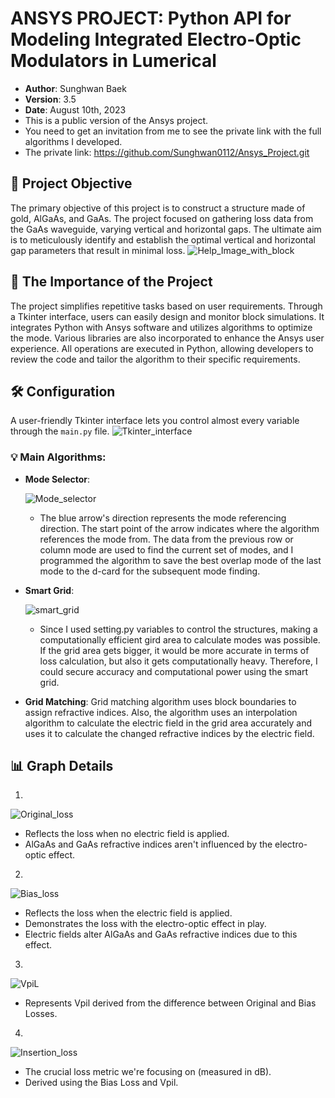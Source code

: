 # ANSYS PROJECT: Python API for Modeling Integrated Electro-Optic Modulators in Lumerical

- **Author**: Sunghwan Baek
- **Version**: 3.5
- **Date**: August 10th, 2023
- This is a public version of the Ansys project.
- You need to get an invitation from me to see the private link with the full algorithms I developed.
- The private link: https://github.com/Sunghwan0112/Ansys_Project.git


## 🎯 Project Objective
The primary objective of this project is to construct a structure made of gold, AlGaAs, and GaAs. The project focused on gathering loss data from the GaAs waveguide, varying vertical and horizontal gaps. The ultimate aim is to meticulously identify and establish the optimal vertical and horizontal gap parameters that result in minimal loss. 
![Help_Image_with_block](./images/Help_Image_with_block.png)

## 📌 The Importance of the Project
The project simplifies repetitive tasks based on user requirements. Through a Tkinter interface, users can easily design and monitor block simulations. It integrates Python with Ansys software and utilizes algorithms to optimize the mode. Various libraries are also incorporated to enhance the Ansys user experience. All operations are executed in Python, allowing developers to review the code and tailor the algorithm to their specific requirements.


## 🛠 Configuration

A user-friendly Tkinter interface lets you control almost every variable through the `main.py` file.
![Tkinter_interface](./images/Tkinter_interface.png)

### 💡 Main Algorithms:

- **Mode Selector**:
  
   ![Mode_selector](./images/Mode_selector.png)
   - The blue arrow's direction represents the mode referencing direction. The start point of the arrow indicates where the algorithm references the mode from. The data from the previous row or column mode are used to find the current set of modes, and I programmed the algorithm to save the best overlap mode of the last mode to the d-card for the subsequent mode finding.


- **Smart Grid**:
  
   ![smart_grid](./images/smart_grid.png)
   - Since I used setting.py variables to control the structures, making a computationally efficient gird area to calculate modes was possible. If the grid area gets bigger, it would be more accurate in terms of loss calculation, but also it gets computationally heavy. Therefore, I could secure accuracy and computational power using the smart grid.


- **Grid Matching**:
  Grid matching algorithm uses block boundaries to assign refractive indices. Also, the algorithm uses an interpolation algorithm to calculate the electric field in the grid area accurately and uses it to calculate the changed refractive indices by the electric field.
  

## 📊 Graph Details
1. 

   ![Original_loss](./images/Original_loss.png)
   - Reflects the loss when no electric field is applied.
   - AlGaAs and GaAs refractive indices aren't influenced by the electro-optic effect.

     
2.  

  ![Bias_loss](./images/Bias_loss.png)    
  - Reflects the loss when the electric field is applied.
  - Demonstrates the loss with the electro-optic effect in play.
  - Electric fields alter AlGaAs and GaAs refractive indices due to this effect.

    
3. 
  
  ![VpiL](./images/VpiL.png)    
  - Represents Vpil derived from the difference between Original and Bias Losses.

    
4. 
  
  ![Insertion_loss](./images/Insertion_loss.png)    
  - The crucial loss metric we're focusing on (measured in dB).
  - Derived using the Bias Loss and Vpil.



